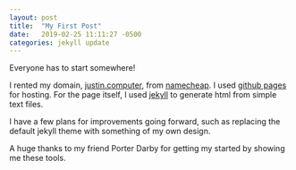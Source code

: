 ```yaml
---
layout: post
title:  "My First Post"
date:   2019-02-25 11:11:27 -0500
categories: jekyll update
---
```

Everyone has to start somewhere!

I rented my domain, [justin.computer](https://justin.computer/), from [namecheap](https://www.namecheap.com/). I used [github pages](https://pages.github.com/) for hosting. For the page itself, I used [jekyll](https://jekyllrb.com/) to generate html from simple text files.

I have a few plans for improvements going forward, such as replacing the default jekyll theme with something of my own design.

A huge thanks to my friend Porter Darby for getting my started by showing me these tools.

